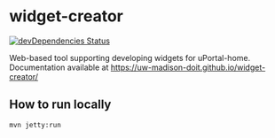 # widget-creator

[![devDependencies Status](https://david-dm.org/UW-Madison-DoIT/widget-creator/dev-status.svg)](https://david-dm.org/UW-Madison-DoIT/widget-creator?type=dev)

Web-based tool supporting developing widgets for uPortal-home.  Documentation available at <https://uw-madison-doit.github.io/widget-creator/>

## How to run locally
```bash
mvn jetty:run
```
